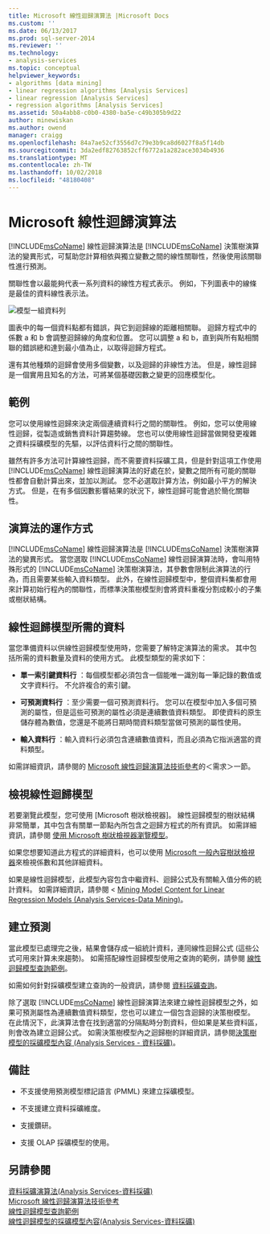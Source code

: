 ```yaml
---
title: Microsoft 線性迴歸演算法 |Microsoft Docs
ms.custom: ''
ms.date: 06/13/2017
ms.prod: sql-server-2014
ms.reviewer: ''
ms.technology:
- analysis-services
ms.topic: conceptual
helpviewer_keywords:
- algorithms [data mining]
- linear regression algorithms [Analysis Services]
- linear regression [Analysis Services]
- regression algorithms [Analysis Services]
ms.assetid: 50a4abb8-c0b0-4380-ba5e-c49b305b9d22
author: minewiskan
ms.author: owend
manager: craigg
ms.openlocfilehash: 84a7ae52cf3556d7c79e3b9ca8d6027f8a5f14db
ms.sourcegitcommit: 3da2edf82763852cff6772a1a282ace3034b4936
ms.translationtype: MT
ms.contentlocale: zh-TW
ms.lasthandoff: 10/02/2018
ms.locfileid: "48180408"
---
```

# <a name="microsoft-linear-regression-algorithm"></a>Microsoft 線性迴歸演算法
  [!INCLUDE[msCoName](../../includes/msconame-md.md)] 線性迴歸演算法是 [!INCLUDE[msCoName](../../includes/msconame-md.md)] 決策樹演算法的變異形式，可幫助您計算相依與獨立變數之間的線性關聯性，然後使用該關聯性進行預測。  
  
 關聯性會以最能夠代表一系列資料的線性方程式表示。 例如，下列圖表中的線條是最佳的資料線性表示法。  
  
 ![模型一組資料列](../media/linear-regression.gif "模型一組資料列")  
  
 圖表中的每一個資料點都有錯誤，與它到迴歸線的距離相關聯。 迴歸方程式中的係數 a 和 b 會調整迴歸線的角度和位置。 您可以調整 a 和 b，直到與所有點相關聯的錯誤總和達到最小值為止，以取得迴歸方程式。  
  
 還有其他種類的迴歸會使用多個變數，以及迴歸的非線性方法。 但是，線性迴歸是一個實用且知名的方法，可將某個基礎因數之變更的回應模型化。  
  
## <a name="example"></a>範例  
 您可以使用線性迴歸來決定兩個連續資料行之間的關聯性。 例如，您可以使用線性迴歸，從製造或銷售資料計算趨勢線。 您也可以使用線性迴歸當做開發更複雜之資料採礦模型的先驅，以評估資料行之間的關聯性。  
  
 雖然有許多方法可計算線性迴歸，而不需要資料採礦工具，但是針對這項工作使用 [!INCLUDE[msCoName](../../includes/msconame-md.md)] 線性迴歸演算法的好處在於，變數之間所有可能的關聯性都會自動計算出來，並加以測試。 您不必選取計算方法，例如最小平方的解決方式。 但是，在有多個因數影響結果的狀況下，線性迴歸可能會過於簡化關聯性。  
  
## <a name="how-the-algorithm-works"></a>演算法的運作方式  
 [!INCLUDE[msCoName](../../includes/msconame-md.md)] 線性迴歸演算法是 [!INCLUDE[msCoName](../../includes/msconame-md.md)] 決策樹演算法的變異形式。 當您選取 [!INCLUDE[msCoName](../../includes/msconame-md.md)] 線性迴歸演算法時，會叫用特殊形式的 [!INCLUDE[msCoName](../../includes/msconame-md.md)] 決策樹演算法，其參數會限制此演算法的行為，而且需要某些輸入資料類型。 此外，在線性迴歸模型中，整個資料集都會用來計算初始行程內的關聯性，而標準決策樹模型則會將資料重複分割成較小的子集或樹狀結構。  
  
## <a name="data-required-for-linear-regression-models"></a>線性迴歸模型所需的資料  
 當您準備資料以供線性迴歸模型使用時，您需要了解特定演算法的需求。 其中包括所需的資料數量及資料的使用方式。 此模型類型的需求如下：  
  
-   **單一索引鍵資料行** ：每個模型都必須包含一個能唯一識別每一筆記錄的數值或文字資料行。 不允許複合的索引鍵。  
  
-   **可預測資料行** ：至少需要一個可預測資料行。 您可以在模型中加入多個可預測的屬性，但是這些可預測的屬性必須是連續數值資料類型。 即使資料的原生儲存體為數值，您還是不能將日期時間資料類型當做可預測的屬性使用。  
  
-   **輸入資料行** ：輸入資料行必須包含連續數值資料，而且必須為它指派適當的資料類型。  
  
 如需詳細資訊，請參閱的 [Microsoft 線性迴歸演算法技術參考](microsoft-linear-regression-algorithm-technical-reference.md)的＜需求＞一節。  
  
## <a name="viewing-a-linear-regression-model"></a>檢視線性迴歸模型  
 若要瀏覽此模型，您可使用 [Microsoft 樹狀檢視器]。 線性迴歸模型的樹狀結構非常簡單，其中包含有關單一節點內所包含之迴歸方程式的所有資訊。 如需詳細資訊，請參閱 [使用 Microsoft 樹狀檢視器瀏覽模型](browse-a-model-using-the-microsoft-tree-viewer.md)。  
  
 如果您想要知道此方程式的詳細資料，也可以使用 [Microsoft 一般內容樹狀檢視器](browse-a-model-using-the-microsoft-generic-content-tree-viewer.md)來檢視係數和其他詳細資料。  
  
 如果是線性迴歸模型，此模型內容包含中繼資料、迴歸公式及有關輸入值分佈的統計資料。 如需詳細資訊，請參閱 < [Mining Model Content for Linear Regression Models &#40;Analysis Services-Data Mining&#41;](mining-model-content-for-linear-regression-models-analysis-services-data-mining.md)。  
  
## <a name="creating-predictions"></a>建立預測  
 當此模型已處理完之後，結果會儲存成一組統計資料，連同線性迴歸公式 (這些公式可用來計算未來趨勢)。 如需搭配線性迴歸模型使用之查詢的範例，請參閱 [線性迴歸模型查詢範例](linear-regression-model-query-examples.md)。  
  
 如需如何針對採礦模型建立查詢的一般資訊，請參閱 [資料採礦查詢](data-mining-queries.md)。  
  
 除了選取 [!INCLUDE[msCoName](../../includes/msconame-md.md)] 線性迴歸演算法來建立線性迴歸模型之外，如果可預測屬性為連續數值資料類型，您也可以建立一個包含迴歸的決策樹模型。 在此情況下，此演算法會在找到適當的分隔點時分割資料，但如果是某些資料區，則會改為建立迴歸公式。 如需決策樹模型內之迴歸樹的詳細資訊，請參閱[決策樹模型的採礦模型內容 &#40;Analysis Services - 資料採礦&#41;](mining-model-content-for-decision-tree-models-analysis-services-data-mining.md)。  
  
## <a name="remarks"></a>備註  
  
-   不支援使用預測模型標記語言 (PMML) 來建立採礦模型。  
  
-   不支援建立資料採礦維度。  
  
-   支援鑽研。  
  
-   支援 OLAP 採礦模型的使用。  
  
## <a name="see-also"></a>另請參閱  
 [資料採礦演算法&#40;Analysis Services-資料採礦&#41;](data-mining-algorithms-analysis-services-data-mining.md)   
 [Microsoft 線性迴歸演算法技術參考](microsoft-linear-regression-algorithm-technical-reference.md)   
 [線性迴歸模型查詢範例](linear-regression-model-query-examples.md)   
 [線性迴歸模型的採礦模型內容&#40;Analysis Services-資料採礦&#41;](mining-model-content-for-linear-regression-models-analysis-services-data-mining.md)  
  
  
